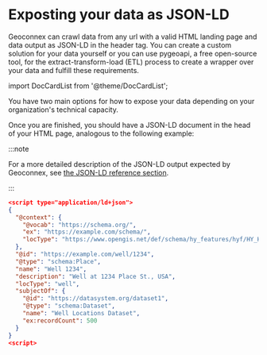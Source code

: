 
# Exposting your data as JSON-LD 

Geoconnex can crawl data from any url with a valid HTML landing page and data output as JSON-LD in the header tag. You can create a custom solution for your data yourself or you can use pygeoapi, a free open-source tool, for the extract-transform-load (ETL) process to create a wrapper over your data and fulfill these requirements.




import DocCardList from '@theme/DocCardList';

You have two main options for how to expose your data depending on your organization's technical capacity.

<DocCardList />

Once you are finished, you should have a JSON-LD document in the head of your HTML page, analogous to the following example:

:::note

For a more detailed description of the JSON-LD output expected by Geoconnex, see [the JSON-LD reference section](../../reference/data-formats/jsonld/overview.md).

:::


```json
<script type="application/ld+json"> 
{
  "@context": {
    "@vocab": "https://schema.org/",
    "ex": "https://example.com/schema/",
    "locType": "https://www.opengis.net/def/schema/hy_features/hyf/HY_HydroLocationType"
  },
  "@id": "https://example.com/well/1234",
  "@type": "schema:Place",
  "name": "Well 1234",
  "description": "Well at 1234 Place St., USA",
  "locType": "well",
  "subjectOf": {
    "@id": "https://datasystem.org/dataset1",
    "@type": "schema:Dataset",
    "name": "Well Locations Dataset",
    "ex:recordCount": 500
  }
}
<script> 
```

